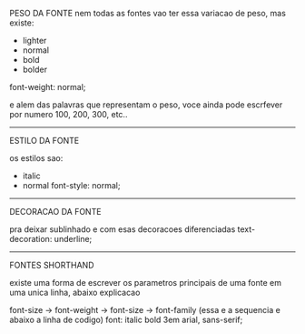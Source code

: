 PESO DA FONTE
nem todas as fontes vao ter essa variacao de peso, mas existe:

- lighter
- normal
- bold
- bolder

font-weight: normal;

e alem das palavras que representam o peso, voce ainda pode escrfever por numero
100, 200, 300, etc..

_______________________________________________________________________________
ESTILO DA FONTE

os estilos sao:
- italic
- normal
font-style: normal;
______________________________________________________________________________
DECORACAO DA FONTE

pra deixar sublinhado e com esas decoracoes diferenciadas
text-decoration: underline;

________________________________________________________________________________
FONTES SHORTHAND

existe uma forma de escrever os parametros principais de uma fonte em uma unica linha, abaixo explicacao

font-size -> font-weight -> font-size -> font-family (essa e a sequencia e abaixo a linha de codigo)
font: italic bold 3em arial, sans-serif;